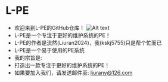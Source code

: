 # L-PE
* 欢迎来到L-PE的GitHub仓库！
![Alt text](/pe.png?raw=true "L-PE最新快照")
* L-PE是一个专注于更好的维护系统的PE！
* L-PE的作者是流然(Liuran2024)，我(kskj5755)只是帮个忙而已
* L-PE是一个易于使用的PE系统
* 我的宗旨是:
* 打造出一款专注于更好的维护系统的PE！
* 如果要加入我们，请发送邮件至: liurany@126.com
